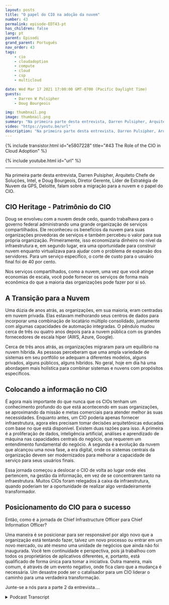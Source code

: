 ```yaml
---
layout: posts
title: "O papel do CIO na adoção da nuvem"
number: 43
permalink: episode-EDT43-pt
has_children: false
lang: pt
parent: Episodi
grand_parent: Português
nav_order: 43
tags:
    - cio
    - cloudadoption
    - compute
    - cloud
    - csp
    - multicloud

date: Wed Mar 17 2021 17:00:00 GMT-0700 (Pacific Daylight Time)
guests:
    - Darren W Pulsipher
    - Doug Bourgeois

img: thumbnail.png
image: thumbnail.png
summary: "Na primeira parte desta entrevista, Darren Pulsipher, Arquiteto Principal de Soluções, Intel, e Doug Bourgeois, Diretor Executivo, Líder da Estratégia de Nuvem GPS, Deloitte, falam sobre a migração para nuvem e o papel do CIO."
video: "https://youtu.be/url"
description: "Na primeira parte desta entrevista, Darren Pulsipher, Arquiteto Principal de Soluções, Intel, e Doug Bourgeois, Diretor Executivo, Líder da Estratégia de Nuvem GPS, Deloitte, falam sobre a migração para nuvem e o papel do CIO."
---
```


<div>
{% include transistor.html id="e5807228" title="#43 The Role of the CIO in Cloud Adoption" %}

{% include youtube.html id="url" %}
</div>

---

Na primeira parte desta entrevista, Darren Pulsipher, Arquiteto Chefe de Soluções, Intel, e Doug Bourgeois, Diretor Gerente, Líder de Estratégia de Nuvem da GPS, Deloitte, falam sobre a migração para a nuvem e o papel do CIO.

## CIO Heritage  - Patrimônio do CIO

Doug se envolveu com a nuvem desde cedo, quando trabalhava para o governo federal administrando uma grande organização de serviços compartilhados. Ele reconheceu os benefícios da nuvem para suas organizações provedoras de serviços e também percebeu o valor para sua própria organização. Primeiramente, isso economizaria dinheiro no nível da infraestrutura e, em segundo lugar, era uma oportunidade para construir nuvem enquanto virtualizava para ajudar com o problema de expansão dos servidores. Para um serviço específico, o corte de custo para o usuário final foi de 40 por cento.

Nos serviços compartilhados, como a nuvem, uma vez que você atinge economias de escala, você pode fornecer os serviços de forma mais econômica do que a maioria das organizações pode fazer por si só.

## A Transição para a Nuvem

Uma dúzia de anos atrás, as organizações, em sua maioria, eram centradas em nuvem privada. Elas estavam melhorando seus centros de dados para incorporar uma combinação de locatário múltiplo consolidado, juntamente com algumas capacidades de automação integradas. O pêndulo mudou cerca de três ou quatro anos depois para a nuvem pública com os grandes fornecedores de escala hiper (AWS, Azure, Google).

Cerca de três anos atrás, as organizações migraram para um equilíbrio na nuvem híbrida. As pessoas perceberam que uma ampla variedade de sistemas em seu portfólio se adequam a diferentes modelos, alguns privados, alguns públicos, alguns híbridos. No geral, hoje em dia há uma abordagem mais holística para combinar sistemas e nuvens com propósitos específicos.

## Colocando a informação no CIO

É agora mais importante do que nunca que os CIOs tenham um conhecimento profundo do que está acontecendo em suas organizações, se aproximando da missão e metas comerciais para atender melhor às suas necessidades. Enquanto antes, um CIO poderia apenas fornecer infraestrutura, agora eles precisam tomar decisões arquitetônicas educadas com base no que está disponível. Existem duas razões para isso. A primeira é a proliferação de dados, inteligência artificial, análises e aprendizado de máquina nas capacidades centrais do negócio, que requerem um entendimento fundamental do negócio. A segunda é a evolução da nuvem que alcançou uma nova fase, a era digital, onde os sistemas centrais da organização devem ser modernizados para melhorar a capacidade de serviço para seus usuários finais.

Essa jornada começou a deslocar o CIO de volta ao lugar onde eles pertencem, na gestão da informação, em vez de se concentrarem tanto na infraestrutura. Muitos CIOs foram relegados à caixa da infraestrutura, quando poderiam ter a oportunidade de realizar algo verdadeiramente transformador.

## Posicionamento do CIO para o sucesso

Então, como é a jornada de Chief Infrastructure Officer para Chief Information Officer?

Uma maneira é se posicionar para ser responsável por algo novo que a organização está tentando fazer, talvez um novo processo ou entrar em um novo mercado, ou até mesmo uma unidade de negócios que ainda não foi inaugurada. Você tem continuidade e perspectiva, pois já trabalhou com todos os proprietários de aplicativos diferentes, e, portanto, está qualificado de forma única para tomar a iniciativa. Outra maneira, mais comum, é através de um evento negativo, onde fica claro que a mudança é necessária. Um desastre pode ser o catalisador para um CIO liderar o caminho para uma verdadeira transformação.

Junte-se a nós para a parte 2 da entrevista....



<details>
<summary> Podcast Transcript </summary>

<p></p>

</details>
